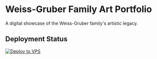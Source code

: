 # Weiss-Gruber Family Art Portfolio

A digital showcase of the Weiss-Gruber family's artistic legacy.

## Deployment Status
[![Deploy to VPS](https://github.com/13w13/weiss-gruber/actions/workflows/deploy.yml/badge.svg)](https://github.com/13w13/weiss-gruber/actions/workflows/deploy.yml)

